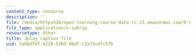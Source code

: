 ```yaml
---
content_type: resource
description: ''
file: /media/https%3A/open-learning-course-data-rc.s3.amazonaws.com/6-004-computation-structures-spring-2017/5abbdfbf8228536990dfc2a73cdfc57b_LN0k-boDvOk.vtt
file_type: application/x-subrip
resourcetype: Other
title: 3play caption file
uid: 5abbdfbf-8228-5369-90df-c2a73cdfc57b
---
```

